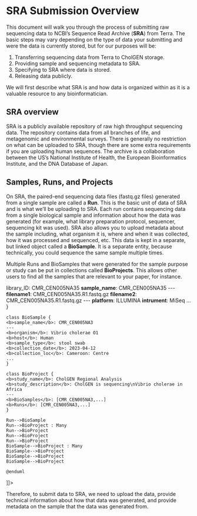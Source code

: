 # SRA Submission Overview

This document will walk you through the process of submitting raw sequencing data to NCBI’s Sequence Read Archive (**SRA**) from Terra. 
The basic steps may vary depending on the type of data your submitting and were the data is currently stored, but for our purposes will be:
1. Transferring sequencing data from Terra to CholGEN storage.
2. Providing sample and sequencing metadata to SRA.
3. Specifying to SRA where data is stored.
4. Releasing data publicly.

We will first describe what SRA is and how data is organized within as it is a valuable resource to any bioinformatician.

## SRA overview
SRA is a publicly available repository of raw high throughput sequencing data. 
The repository contains data from all branches of life, and metagenomic and environmental surveys. 
There is generally no restriction on what can be uploaded to SRA, though there are some extra requirements if you are uploading human sequences. 
The archive is a collaboration between the US’s National Institute of Health, the European Bioinformatics Institute, and the DNA Database of Japan.

## Samples, Runs, and Projects
On SRA, the paired-end sequencing data files (fastq.gz files) generated from a single sample are called a **Run**. 
This is the basic unit of data of SRA and is what we’ll be uploading to SRA. 
Each run contains sequencing data from a single biological sample and information about how the data was generated (for example, what library preparation protocol, sequencer, sequencing kit was used). 
SRA also allows you to upload metadata about the sample including, what organism it is, where and when it was collected, how it was processed and sequenced, etc. 
This data is kept in a separate, but linked object called a **BioSample**. 
It is a separate entity, because technically, you could sequence the same sample multiple times.

Multiple Runs and BioSamples that were generated for the sample purpose or study can be put in collections called **BioProjects**. 
This allows other users to find all the samples that are relevant to your paper, for instance.

<code-block lang="plantuml">
<![CDATA[
    @startuml
    left to right direction
    class Run {
    <b>library_ID</b>: CMR_CEN005NA35
    <b>sample_name</b>: CMR_CEN005NA35
    ---
    <b>filename1</b>: CMR_CEN005NA35.R1.fastq.gz
    <b>filename2</b>: CMR_CEN005NA35.R1.fastq.gz
    ---
    <b>platform</b>: ILLUMINA
    <b>intrument</b>: MiSeq
    ...
    }
    
    class BioSample {
    <b>sample_name</b>: CMR_CEN005NA3
    ---
    <b>organism</b>: Vibrio cholerae O1
    <b>host</b>: Human
    <b>sample_type</b>: stool swab
    <b>collection_date</b>: 2023-04-12
    <b>collection_loc</b>: Cameroon: Centre
    ...
    }
    
    class BioProject {
    <b>study_name</b>: CholGEN Regional Analysis
    <b>study_description</b>: CholGEN is sequencing\nVibrio cholerae in Africa
    ---
    <b>BioSamples</b>: [CMR_CEN005NA3,...]
    <b>Runs</b>: [CMR_CEN005NA3,...]
    }
    
    Run-->BioSample
    Run-->BioProject : Many
    Run-->BioProject
    Run-->BioProject
    Run-->BioProject
    BioSample-->BioProject : Many
    BioSample-->BioProject
    BioSample-->BioProject
    BioSample-->BioProject
    
    @enduml
]]>
</code-block>

Therefore, to submit data to SRA, we need to upload the data, provide technical information about how that data was generated, and provide metadata on the sample that the data was generated from. 